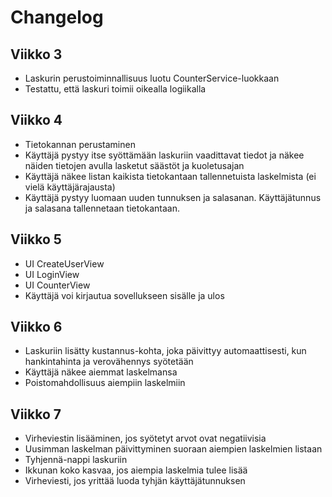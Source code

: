 # Changelog

## Viikko 3

- Laskurin perustoiminnallisuus luotu CounterService-luokkaan
- Testattu, että laskuri toimii oikealla logiikalla

## Viikko 4

- Tietokannan perustaminen
- Käyttäjä pystyy itse syöttämään laskuriin vaadittavat tiedot ja näkee näiden tietojen avulla lasketut säästöt ja kuoletusajan
- Käyttäjä näkee listan kaikista tietokantaan tallennetuista laskelmista (ei vielä käyttäjärajausta)
- Käyttäjä pystyy luomaan uuden tunnuksen ja salasanan. Käyttäjätunnus ja salasana tallennetaan tietokantaan.

## Viikko 5

- UI CreateUserView
- UI LoginView
- UI CounterView
- Käyttäjä voi kirjautua sovellukseen sisälle ja ulos

## Viikko 6

- Laskuriin lisätty kustannus-kohta, joka päivittyy automaattisesti, kun hankintahinta ja verovähennys syötetään
- Käyttäjä näkee aiemmat laskelmansa
- Poistomahdollisuus aiempiin laskelmiin

## Viikko 7
- Virheviestin lisääminen, jos syötetyt arvot ovat negatiivisia
- Uusimman laskelman päivittyminen suoraan aiempien laskelmien listaan
- Tyhjennä-nappi laskuriin
- Ikkunan koko kasvaa, jos aiempia laskelmia tulee lisää
- Virheviesti, jos yrittää luoda tyhjän käyttäjätunnuksen
